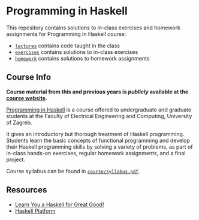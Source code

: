 # Programming in Haskell
This repository contains solutions to in-class exercises and homework assignments for Programming in Haskell course:
- [`lectures`](lectures/) contains code taught in the class
- [`exercises`](exercises) contains solutions to in-class exercises
- [`homework`](homework) contains solutions to homework assignments

## Course Info
**Course material from this and previous years is *publicly* available at the [course website](https://www.fer.unizg.hr/predmet/puh/materijali).**

[Programming in Haskell](https://www.fer.unizg.hr/en/course/pih) is a course offered to undergraduate and graduate students at the Faculty of Electrical Engineering and Computing, University of Zagreb.

It gives an introductory but thorough treatment of Haskell programming. Students learn the basic concepts of functional programming and develop their Haskell programming skills by solving a variety of problems, as part of in-class hands-on exercises, regular homework assignments, and a final project.

Course syllabus can be found in [`course/syllabus.pdf`](course/syllabus.pdf).

## Resources
- [Learn You a Haskell for Great Good!](http://learnyouahaskell.com/chapters)
- [Haskell Platform](https://www.haskell.org/platform)
